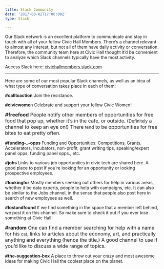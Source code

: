 ```yaml
---
title: Slack Community
date: '2017-03-02T17:00:00Z'
type: Slack

---
```

Our Slack network is an excellent platform to communicate and stay in touch with all of your fellow Civic Hall Members. There’s a channel relevant to almost any interest, but not all of them have daily activity or conversation. Therefore, the community team here at Civic Hall thought it’d be convenient to analyze which Slack channels typically have the most activity.

Access Slack here: [civichallmembers.slack.com](https://civichallmembers.slack.com/)

<hr> 
Here are some of our most popular Slack channels, as well as an idea of what type of conversation takes place in each of them:

**#calltoaction** Join the resistance.

**#civicwome**n Celebrate and support your fellow Civic Women!

<span style="font-size: 1rem;"><b>#freefood</b> People notify other members of opportunities for free food that pop up, whether it’s in the cafe, or outside. (</span>Definitely<span style="font-size: 1rem;"> a channel to keep an eye on!) There </span>tend<span style="font-size: 1rem;">&nbsp;to be opportunities for free bites to eat pretty often.</span>

**#funding-_-opps** Funding and Opportunities: Competitions, Grants, Accelerators, Incubators, non-profit, grant writing tips, speaking/expert panel opps, funding panel opps., etc.

**#jobs** Links to various job opportunities in civic tech are shared here. A good place to post if you’re looking for an opportunity or looking prospective employees.

**#lookingfor** Mostly members seeking out others for help in various areas, whether it be data experts, people to help with campaigns, etc. It can also be similar to the Jobs channel, in the sense that people also post here in search of new employees as well.

**#lostandfound** If we find something in the space that a member left behind, we post it on this channel. So make sure to check it out if you ever lose something at Civic Hall!

<span style="font-size: 1rem;"><b>#random</b> One can find a member searching for help with a name for his </span>cat,<span style="font-size: 1rem;"> links to articles about the economy, art, and practically anything and everything (hence the title.) A good channel to use if you’d like to discuss a wide range of topics.</span>

**#the-suggestion-box** A place to throw out your crazy and most awesome ideas for making Civic Hall the coolest place on the planet.